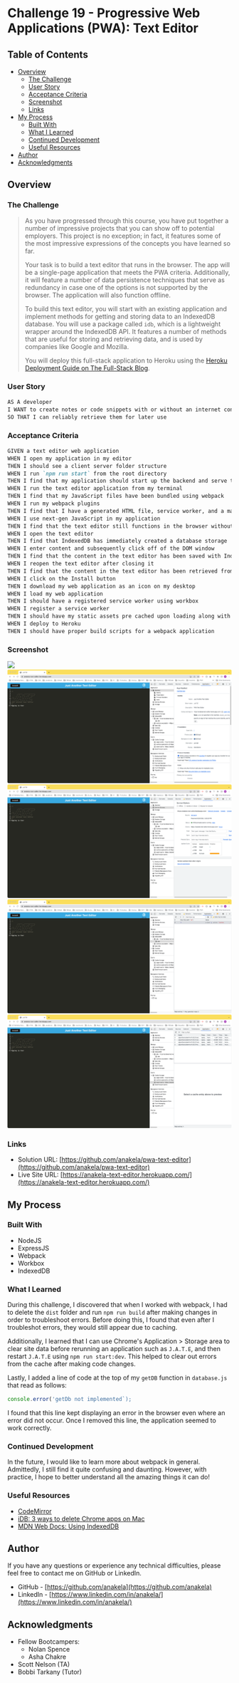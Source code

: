 # Challenge 19 - Progressive Web Applications (PWA): Text Editor

## Table of Contents

- [Overview](#overview)
  - [The Challenge](#the-challenge)
  - [User Story](#user-story)
  - [Acceptance Criteria](#acceptance-criteria)
  - [Screenshot](#screenshot)
  - [Links](#links)
- [My Process](#my-process)
  - [Built With](#built-with)
  - [What I Learned](#what-i-learned)
  - [Continued Development](#continued-development)
  - [Useful Resources](#useful-resources)
- [Author](#author)
- [Acknowledgments](#acknowledgments)

## Overview

### The Challenge

>As you have progressed through this course, you have put together a number of impressive projects that you can show off to potential employers. This project is no exception; in fact, it features some of the most impressive expressions of the concepts you have learned so far.
>
>Your task is to build a text editor that runs in the browser. The app will be a single-page application that meets the PWA criteria. Additionally, it will feature a number of data persistence techniques that serve as redundancy in case one of the options is not supported by the browser. The application will also function offline.
>
>To build this text editor, you will start with an existing application and implement methods for getting and storing data to an IndexedDB database. You will use a package called `idb`, which is a lightweight wrapper around the IndexedDB API. It features a number of methods that are useful for storing and retrieving data, and is used by companies like Google and Mozilla.
>
>You will deploy this full-stack application to Heroku using the [Heroku Deployment Guide on The Full-Stack Blog](https://coding-boot-camp.github.io/full-stack/heroku/heroku-deployment-guide).

### User Story

```md
AS A developer
I WANT to create notes or code snippets with or without an internet connection
SO THAT I can reliably retrieve them for later use
```

### Acceptance Criteria

```md
GIVEN a text editor web application
WHEN I open my application in my editor
THEN I should see a client server folder structure
WHEN I run `npm run start` from the root directory
THEN I find that my application should start up the backend and serve the client
WHEN I run the text editor application from my terminal
THEN I find that my JavaScript files have been bundled using webpack
WHEN I run my webpack plugins
THEN I find that I have a generated HTML file, service worker, and a manifest file
WHEN I use next-gen JavaScript in my application
THEN I find that the text editor still functions in the browser without errors
WHEN I open the text editor
THEN I find that IndexedDB has immediately created a database storage
WHEN I enter content and subsequently click off of the DOM window
THEN I find that the content in the text editor has been saved with IndexedDB
WHEN I reopen the text editor after closing it
THEN I find that the content in the text editor has been retrieved from our IndexedDB
WHEN I click on the Install button
THEN I download my web application as an icon on my desktop
WHEN I load my web application
THEN I should have a registered service worker using workbox
WHEN I register a service worker
THEN I should have my static assets pre cached upon loading along with subsequent pages and static assets
WHEN I deploy to Heroku
THEN I should have proper build scripts for a webpack application
```

### Screenshot

![](./client/src/images/jate-demo.gif)
![](./client/src/images/manifest.png)
![](./client/src/images/service-workers.png)
![](./client/src/images/indexeddb.png)
![](./client/src/images/asset-cache.png)

### Links

- Solution URL: [https://github.com/anakela/pwa-text-editor](https://github.com/anakela/pwa-text-editor)
- Live Site URL: [https://anakela-text-editor.herokuapp.com/](https://anakela-text-editor.herokuapp.com/)

## My Process

### Built With

- NodeJS
- ExpressJS
- Webpack
- Workbox
- IndexedDB

### What I Learned

During this challenge, I discovered that when I worked with webpack, I had to delete the `dist` folder and run `npm run build` after making changes in order to troubleshoot errors.  Before doing this, I found that even after I troubleshot errors, they would still appear due to caching.

Additionally, I learned that I can use Chrome's Application > Storage area to clear site data before rerunning an application such as `J.A.T.E`, and then restart `J.A.T.E` using `npm run start:dev`.  This helped to clear out errors from the cache after making code changes.

Lastly, I added a line of code at the top of my `getDB` function in `database.js` that read as follows:

```JavaScript
console.error('getDb not implemented`);
```

I found that this line kept displaying an error in the browser even where an error did not occur.  Once I removed this line, the application seemed to work correctly.

### Continued Development

In the future, I would like to learn more about webpack in general.  Admittedly, I still find it quite confusing and daunting.  However, with practice, I hope to better understand all the amazing things it can do!

### Useful Resources

- [CodeMirror](https://codemirror.net/5/mode/javascript/)
- [iDB: 3 ways to delete Chrome apps on Mac](https://www.idownloadblog.com/2022/07/04/how-to-delete-chrome-apps-on-mac/)
- [MDN Web Docs: Using IndexedDB](https://developer.mozilla.org/en-US/docs/Web/API/IndexedDB_API/Using_IndexedDB)

## Author

If you have any questions or experience any technical difficulties, please feel free to contact me on GitHub or LinkedIn.

- GitHub - [https://github.com/anakela](https://github.com/anakela)
- LinkedIn - [https://www.linkedin.com/in/anakela/](https://www.linkedin.com/in/anakela/)

## Acknowledgments

- Fellow Bootcampers:
  - Nolan Spence
  - Asha Chakre
- Scott Nelson (TA)
- Bobbi Tarkany (Tutor)